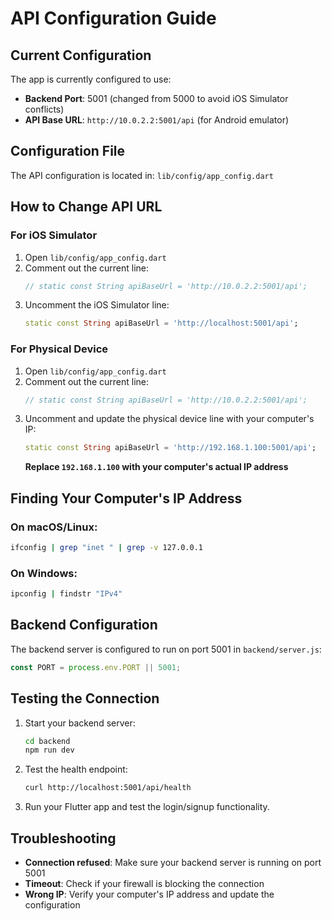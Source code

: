 # API Configuration Guide

## Current Configuration

The app is currently configured to use:
- **Backend Port**: 5001 (changed from 5000 to avoid iOS Simulator conflicts)
- **API Base URL**: `http://10.0.2.2:5001/api` (for Android emulator)

## Configuration File

The API configuration is located in: `lib/config/app_config.dart`

## How to Change API URL

### For iOS Simulator
1. Open `lib/config/app_config.dart`
2. Comment out the current line:
   ```dart
   // static const String apiBaseUrl = 'http://10.0.2.2:5001/api';
   ```
3. Uncomment the iOS Simulator line:
   ```dart
   static const String apiBaseUrl = 'http://localhost:5001/api';
   ```

### For Physical Device
1. Open `lib/config/app_config.dart`
2. Comment out the current line:
   ```dart
   // static const String apiBaseUrl = 'http://10.0.2.2:5001/api';
   ```
3. Uncomment and update the physical device line with your computer's IP:
   ```dart
   static const String apiBaseUrl = 'http://192.168.1.100:5001/api';
   ```
   **Replace `192.168.1.100` with your computer's actual IP address**

## Finding Your Computer's IP Address

### On macOS/Linux:
```bash
ifconfig | grep "inet " | grep -v 127.0.0.1
```

### On Windows:
```bash
ipconfig | findstr "IPv4"
```

## Backend Configuration

The backend server is configured to run on port 5001 in `backend/server.js`:
```javascript
const PORT = process.env.PORT || 5001;
```

## Testing the Connection

1. Start your backend server:
   ```bash
   cd backend
   npm run dev
   ```

2. Test the health endpoint:
   ```bash
   curl http://localhost:5001/api/health
   ```

3. Run your Flutter app and test the login/signup functionality.

## Troubleshooting

- **Connection refused**: Make sure your backend server is running on port 5001
- **Timeout**: Check if your firewall is blocking the connection
- **Wrong IP**: Verify your computer's IP address and update the configuration
